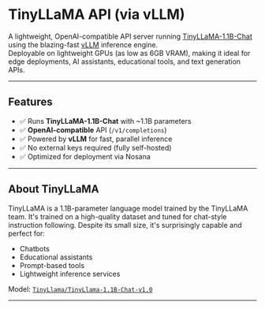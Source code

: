 # TinyLLaMA API (via vLLM)

A lightweight, OpenAI-compatible API server running [TinyLLaMA-1.1B-Chat](https://huggingface.co/TinyLlama/TinyLlama-1.1B-Chat-v1.0) using the blazing-fast [vLLM](https://github.com/vllm-project/vllm) inference engine.  
Deployable on lightweight GPUs (as low as 6GB VRAM), making it ideal for edge deployments, AI assistants, educational tools, and text generation APIs.

---

## Features

- ✅ Runs **TinyLLaMA-1.1B-Chat** with ~1.1B parameters  
- ✅ **OpenAI-compatible** API (`/v1/completions`)  
- ✅ Powered by **vLLM** for fast, parallel inference  
- ✅ No external keys required (fully self-hosted)  
- ✅ Optimized for deployment via Nosana  

---

## About TinyLLaMA

TinyLLaMA is a 1.1B-parameter language model trained by the TinyLLaMA team. It's trained on a high-quality dataset and tuned for chat-style instruction following. Despite its small size, it's surprisingly capable and perfect for:

- Chatbots  
- Educational assistants  
- Prompt-based tools  
- Lightweight inference services  

Model: [`TinyLlama/TinyLlama-1.1B-Chat-v1.0`](https://huggingface.co/TinyLlama/TinyLlama-1.1B-Chat-v1.0)

---
